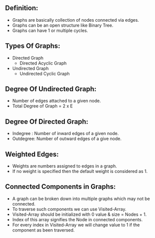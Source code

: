 ## Definition: 
* Graphs are basically collection of nodes connected via edges.
* Graphs can be an open structure like Binary Tree.
* Graphs can have 1 or multiple cycles.

## Types Of Graphs:
* Directed Graph
	* Directed Acyclic Graph
* Undirected Graph
	* Undirected Cyclic Graph

## Degree Of Undirected Graph:
* Number of edges attached to a given node.
* Total Degree of Graph = 2 x E

## Degree Of Directed Graph:
* Indegree : Number of inward edges of a given node.
* Outdegree: Number of outward edges of a give node.

## Weighted Edges:
* Weights are numbers assigned to edges in a graph.
* If no weight is specified then the default weight is considered as 1.

## Connected Components in Graphs:
* A graph can be broken down into multiple graphs which may not be connected.
* To traverse such components we can use Visited-Array.
* Visited-Array should be initialized with 0 value & size  = Nodes + 1.
* Index of this array signifies the Node in connected components.
* For every index in Visited-Array we will change value to 1 if the component as been traversed. 